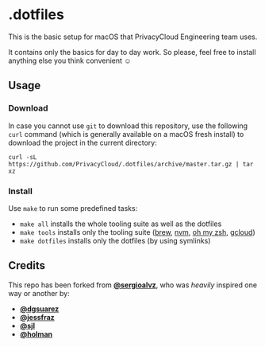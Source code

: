 # .dotfiles

This is the basic setup for macOS that PrivacyCloud Engineering team uses.

It contains only the basics for day to day work. So please, feel free to install anything else you think convenient :relaxed:

## Usage

### Download

In case you cannot use `git` to download this repository, use the following `curl` command (which is generally available on a macOS fresh install) to download the project in the current directory:

```
curl -sL https://github.com/PrivacyCloud/.dotfiles/archive/master.tar.gz | tar xz
```

### Install

Use `make` to run some predefined tasks:

- `make all` installs the whole tooling suite as well as the dotfiles
- `make tools` installs only the tooling suite ([brew](https://brew.sh), [nvm](https://github.com/creationix/nvm), [oh my zsh](https://github.com/ohmyzsh/ohmyzsh), [gcloud](https://cloud.google.com/sdk/))
- `make dotfiles` installs only the dotfiles (by using symlinks)

## Credits

This repo has been forked from **[@sergioalvz](https://github.com/sergioalvz)**, who was _heavily_ inspired one way or another by:

- **[@dgsuarez](https://github.com/dgsuarez/.dotfiles)**
- **[@jessfraz](https://github.com/jessfraz/dotfiles)**
- **[@sjl](https://bitbucket.org/sjl/dotfiles)**
- **[@holman](https://github.com/holman/dotfiles)**
